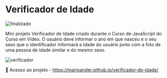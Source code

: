 # Verificador de Idade

![finalizado](https://img.shields.io/badge/STATUS-FINALIZADO-success)

Mini projeto Verificador de Idade criado durante o Curso de JavaScript do Curso em Vídeo. O usuário deve informar o ano em que nasceu e o seu sexo que o identificador informará a idade do usuário junto com a foto de uma pessoa de idade similar e do mesmo sexo.

![verificador](https://github.com/marioander/verificador-de-idade/assets/105558288/076d31bd-ee19-4219-a3d4-9cdaa310d907)

📁 Acesso ao projeto - https://marioander.github.io/verificador-de-idade/
